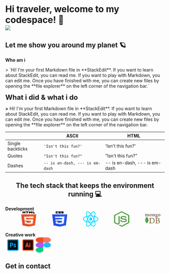 <h1 style="margin: 0;">Hi traveler, welcome to my codespace! 🚀</h1>
<img src="https://68.media.tumblr.com/5d9d44687164a666bb7e344054a9901d/tumblr_nsy6r46nFd1tz85h4o1_500.gif" style="width: 550px; heigth: 450px;"> 
<h2>Let me show you around my planet 🪐</h2>
<strong>Who am i</strong><br \>
<p>> `Hi! I'm your first Markdown file in **StackEdit**. If you want to learn about StackEdit, you can read me. If you want to play with Markdown, you can edit me. Once you have finished with me, you can create new files by opening the **file explorer** on the left corner of the navigation bar.`</p>
<strong style="font-size: 22px;">What i did & what i do</strong><br \>

<p><strong>></strong> Hi! I'm your first Markdown file in **StackEdit**. If you want to learn about StackEdit, you can read me. If you want to play with Markdown, you can edit me. Once you have finished with me, you can create new files by opening the **file explorer** on the left corner of the navigation bar.</p>

|                |ASCII                          |HTML                         |
|----------------|-------------------------------|-----------------------------|
|Single backticks|`'Isn't this fun?'`            |'Isn't this fun?'            |
|Quotes          |`"Isn't this fun?"`            |"Isn't this fun?"            |
|Dashes          |`-- is en-dash, --- is em-dash`|-- is en-dash, --- is em-dash|

<h2 align="center">The tech stack that keeps the environment running 💻</h2>
<strong>Development</strong>
<div style="display: flex;">
  <img style="width: 48px; height: 48px; margin-left: 50px;" src="https://github.com/patil-prajwal/Tech-Stack-Icons/blob/main/Icons/html-5.svg">
  <img style="width: 48px; height: 48px; margin-left: 50px;" src="https://github.com/patil-prajwal/Tech-Stack-Icons/blob/main/Icons/css-3.svg">
  <img style="width: 48px; height: 48px; margin-left: 50px;" src="https://github.com/patil-prajwal/Tech-Stack-Icons/blob/main/Icons/react.svg">
  <img style="width: 48px; height: 48px; margin-left: 50px;" src="https://github.com/patil-prajwal/Tech-Stack-Icons/blob/main/Icons/nodejs-icon.svg">
  <img style="width: 48px; height: 48px; margin-left: 50px;" src="https://github.com/patil-prajwal/Tech-Stack-Icons/blob/main/Icons/mongodb-icon.svg">
 </div><br \>
<strong>Creative work</strong>
<div style="display: flex;">
 <img style="width: 48px; height: 48px;" src="https://github.com/patil-prajwal/Tech-Stack-Icons/blob/main/Icons/adobe-photoshop.svg">
 <img style="width: 48px; height: 48px;" src="https://github.com/patil-prajwal/Tech-Stack-Icons/blob/main/Icons/adobe-illustrator.svg">
 <img style="width: 48px; height: 48px;" src="https://raw.githubusercontent.com/patil-prajwal/Tech-Stack-Icons/661b1305f52d49de94f6640f8bbeec93dba9dc8a/Icons/figma.svg">
 </div>

<h2>Get in contact</h2>


